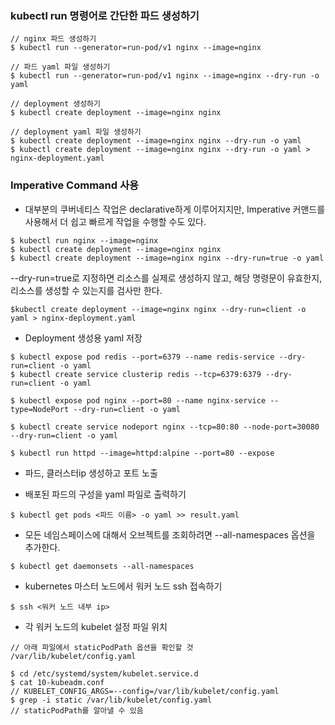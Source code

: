 ### kubectl run 명령어로 간단한 파드 생성하기
```
// nginx 파드 생성하기
$ kubectl run --generator=run-pod/v1 nginx --image=nginx

// 파드 yaml 파일 생성하기
$ kubectl run --generator=run-pod/v1 nginx --image=nginx --dry-run -o yaml

// deployment 생성하기
$ kubectl create deployment --image=nginx nginx

// deployment yaml 파일 생성하기
$ kubectl create deployment --image=nginx nginx --dry-run -o yaml
$ kubectl create deployment --image=nginx nginx --dry-run -o yaml > nginx-deployment.yaml
```

### Imperative Command 사용
- 대부분의 쿠버네티스 작업은 declarative하게 이루어지지만, Imperative 커맨드를 사용해서 더 쉽고 빠르게 작업을 수행할 수도 있다.
```
$ kubectl run nginx --image=nginx
$ kubectl create deployment --image=nginx nginx
$ kubectl create deployment --image=nginx nginx --dry-run=true -o yaml
```
--dry-run=true로 지정하면 리소스를 실제로 생성하지 않고, 해당 명령문이 유효한지, 리소스를 생성할 수 있는지를 검사만 한다.

```
$kubectl create deployment --image=nginx nginx --dry-run=client -o yaml > nginx-deployment.yaml
```
- Deployment 생성용 yaml 저장

```
$ kubectl expose pod redis --port=6379 --name redis-service --dry-run=client -o yaml
$ kubectl create service clusterip redis --tcp=6379:6379 --dry-run=client -o yaml

$ kubectl expose pod nginx --port=80 --name nginx-service --type=NodePort --dry-run=client -o yaml

$ kubectl create service nodeport nginx --tcp=80:80 --node-port=30080 --dry-run=client -o yaml
```
```
$ kubectl run httpd --image=httpd:alpine --port=80 --expose
```
- 파드, 클러스터ip 생성하고 포트 노출

- 배포된 파드의 구성을 yaml 파일로 출력하기
```
$ kubectl get pods <파드 이름> -o yaml >> result.yaml
```

- 모든 네임스페이스에 대해서 오브젝트를 조회하려면 --all-namespaces 옵션을 추가한다.
```
$ kubectl get daemonsets --all-namespaces
```
- kubernetes 마스터 노드에서 워커 노드 ssh 접속하기
```
$ ssh <워커 노드 내부 ip>
```
- 각 워커 노드의 kubelet 설정 파일 위치
```
// 아래 파일에서 staticPodPath 옵션을 확인할 것
/var/lib/kubelet/config.yaml
```

```
$ cd /etc/systemd/system/kubelet.service.d
$ cat 10-kubeadm.conf
// KUBELET_CONFIG_ARGS=--config=/var/lib/kubelet/config.yaml
$ grep -i static /var/lib/kubelet/config.yaml
// staticPodPath를 알아낼 수 있음

```

